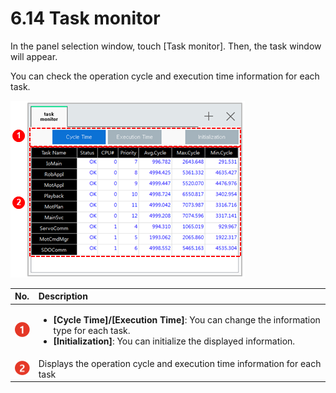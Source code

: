 # 6.14 Task monitor

In the panel selection window, touch \[Task monitor\]. Then, the task window will appear.

You can check the operation cycle and execution time information for each task.

![Figure 45 Task monitor](../.gitbook/assets/image%20%28422%29.png)

<table>
  <thead>
    <tr>
      <th style="text-align:left">No.</th>
      <th style="text-align:left">Description</th>
    </tr>
  </thead>
  <tbody>
    <tr>
      <td style="text-align:left">
        <img src="../.gitbook/assets/c1.png" alt/>
      </td>
      <td style="text-align:left">
        <ul>
          <li><b>[Cycle Time]/[Execution Time]</b>: You can change the information type
            for each task.</li>
          <li><b>[Initialization]</b>: You can initialize the displayed information.</li>
        </ul>
      </td>
    </tr>
    <tr>
      <td style="text-align:left">
        <img src="../.gitbook/assets/c2.png" alt/>
      </td>
      <td style="text-align:left">Displays the operation cycle and execution time information for each task</td>
    </tr>
  </tbody>
</table>





